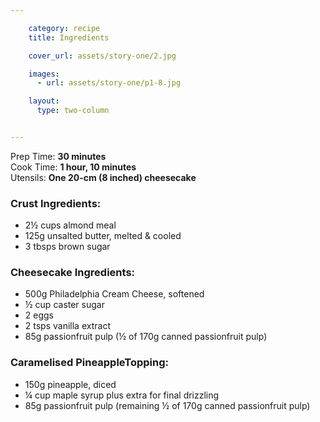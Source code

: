 ```yaml
---

    category: recipe
    title: Ingredients

    cover_url: assets/story-one/2.jpg

    images:
      - url: assets/story-one/p1-8.jpg

    layout:
      type: two-column


---
```


Prep Time: <b>30 minutes</b><br>
Cook Time: <b>1 hour, 10 minutes</b><br>
Utensils: <b>One 20-cm (8 inched) cheesecake</b>

### Crust Ingredients:

- 2½ cups almond meal
- 125g unsalted butter, melted & cooled
- 3 tbsps brown sugar

### Cheesecake Ingredients:

- 500g Philadelphia Cream Cheese, softened
- ½ cup caster sugar
- 2 eggs
- 2 tsps vanilla extract
- 85g passionfruit pulp (½ of 170g canned passionfruit pulp)

### Caramelised PineappleTopping:

- 150g pineapple, diced
- ¼ cup maple syrup plus extra for final drizzling
- 85g passionfruit pulp (remaining ½ of 170g canned passionfruit pulp)

<img data-media-id="images:1">
